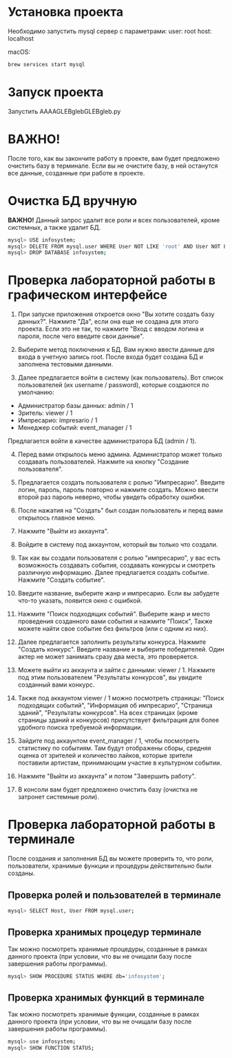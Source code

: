 # **Установка проекта**

Необходимо запустить mysql сервер с параметрами:
user: root
host: localhost

macOS:

```sh
brew services start mysql
```

# **Запуск проекта**

Запустить AAAAGLEBglebGLEBgleb.py

# **ВАЖНО!**

После того, как вы закончите работу в проекте, вам будет предложено очистить базу в терминале. Если вы не очистите базу, в ней останутся все данные, созданные при работе в проекте.

# **Очистка БД вручную**

**ВАЖНО!** Данный запрос удалит все роли и всех пользователей, кроме системных, а также удалит БД.

```sh
mysql> USE infosystem;
mysql> DELETE FROM mysql.user WHERE User NOT LIKE 'root' AND User NOT LIKE 'mysql%';
mysql> DROP DATABASE infosystem;
```

# **Проверка лабораторной работы в графическом интерфейсе**

1. При запуске приложения откроется окно "Вы хотите создать базу данных?".
   Нажмите "Да", если она еще не создана для этого проекта.
   Если это не так, то нажмите "Вход с вводом логина и пароля, после чего введите свои данные".

2. Выберите метод поключения к БД. Вам нужно ввести данные для входа в учетную запись root. После входа будет создана БД и заполнена тестовыми данными.

3. Далее предлагается войти в систему (как пользователь). Вот список пользователей (их username / password), которые создаются по умолчанию:

- Администратор базы данных: admin / 1
- Зритель: viewer / 1
- Импресарио: impresario / 1
- Менеджер событий: event_manager / 1

Предлагается войти в качестве администратора БД (admin / 1).

4. Перед вами открылось меню админа. Администратор может только создавать пользователей. Нажмите на кнопку "Создание пользователя".

5. Предлагается создать пользователя с ролью "Импресарио". Введите логин, пароль, пароль повторно и нажмите создать. Можно ввести второй раз пароль неверно, чтобы увидеть обработку ошибки.

6. После нажатия на "Создать" был создан пользователь и перед вами открылось главное меню.

7. Нажмите "Выйти из аккаунта".

8. Войдите в систему под аккаунтом, который вы только что создали.

9. Так как вы создали пользователя с ролью "импресарио", у вас есть возможность создавать события, создавать конкурсы и смотреть различную информацию. Далее предлагается создать событие. Нажмите "Создать событие".

10. Введите название, выберите жанр и импресарио. Если вы забудете что-то указать, появится окно с ошибкой.

11. Нажмите "Поиск подходящих событий". Выберите жанр и место проведения созданного вами события и нажмите "Поиск", Также можете найти свое событие без фильтров (или с одним из них).

12. Далее предлагается заполнить результаты конкурса. Нажмите "Создать конкурс". Введите название и выберите победителей. Один актер не может занимать сразу два места, это проверяется.

13. Можете выйти из аккаунта и зайти с данными: viewer / 1. Нажмите под этим пользователем "Результаты конкурсов", вы увидите созданный вами конкурс.

14. Также под аккаунтом viewer / 1 можно посмотреть страницы: "Поиск подходящих событий", "Информация об импресарио", "Страница зданий", "Результаты конкурсов". На всех страницах (кроме страницы зданий и конкурсов) присутствует фильтрация для более удобного поиска требуемой информации.

15. Зайдите под аккаунтом event_manager / 1, чтобы посмотреть статистику по событиям. Там будут отображены сборы, средняя оценка от зрителей и количество лайков, которые зрители поставили артистам, принимающим участие в культурном событии.

16. Нажмите "Выйти из аккаунта" и потом "Завершить работу".

17. В консоли вам будет предложено очистить базу (очистка не затронет системные роли).

# **Проверка лабораторной работы в терминале**

После создания и заполнения БД вы можете проверить то, что роли, пользователи, хранимые функции и процедуры действительно были созданы.

## **Проверка ролей и пользователей в терминале**

```sh
mysql> SELECT Host, User FROM mysql.user;
```

## **Проверка хранимых процедур терминале**

Так можно посмотреть хранимые процедуры, созданные в рамках данного проекта (при условии, что вы не очищали базу после завершения работы программы).

```sh
mysql> SHOW PROCEDURE STATUS WHERE db='infosystem';
```

## **Проверка хранимых функций в терминале**

Так можно посмотреть хранимые функции, созданные в рамках данного проекта (при условии, что вы не очищали базу после завершения работы программы).

```sh
mysql> use infosystem;
mysql> SHOW FUNCTION STATUS;
```
